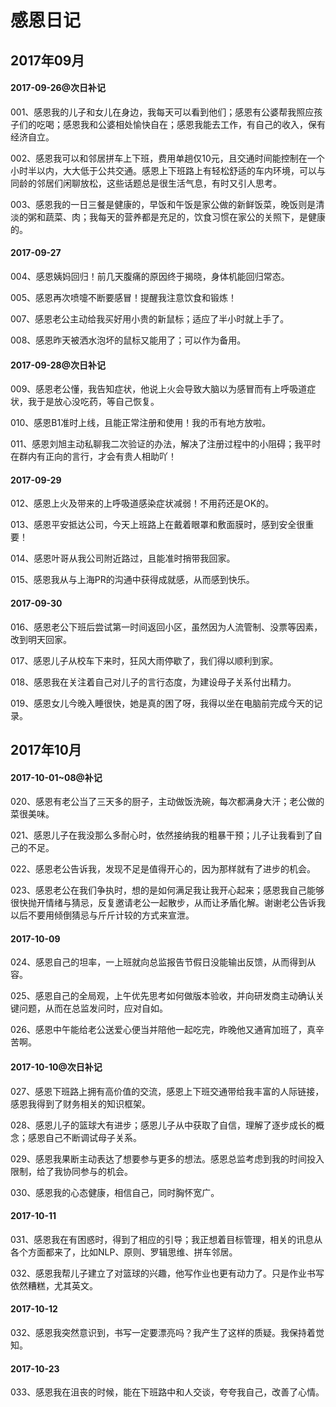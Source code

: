 # 感恩日记

## 2017年09月

#### 2017-09-26@次日补记

001、感恩我的儿子和女儿在身边，我每天可以看到他们；感恩有公婆帮我照应孩子们的吃喝；感恩我和公婆相处愉快自在；感恩我能去工作，有自己的收入，保有经济自立。

002、感恩我可以和邻居拼车上下班，费用单趟仅10元，且交通时间能控制在一个小时半以内，大大低于公共交通。感恩上下班路上有轻松舒适的车内环境，可以与同龄的邻居们闲聊放松，这些话题总是很生活气息，有时又引人思考。

003、感恩我的一日三餐是健康的，早饭和午饭是家公做的新鲜饭菜，晚饭则是清淡的粥和蔬菜、肉；我每天的营养都是充足的，饮食习惯在家公的关照下，是健康的。

#### 2017-09-27

004、感恩姨妈回归！前几天腹痛的原因终于揭晓，身体机能回归常态。

005、感恩再次喷嚏不断要感冒！提醒我注意饮食和锻炼！

007、感恩老公主动给我买好用小贵的新鼠标；适应了半小时就上手了。

008、感恩昨天被洒水泡坏的鼠标又能用了；可以作为备用。

#### 2017-09-28@次日补记

009、感恩老公懂，我告知症状，他说上火会导致大脑以为感冒而有上呼吸道症状，我于是放心没吃药，等自己恢复。

010、感恩B1准时上线，且能正常注册和使用！我的币有地方放啦。

011、感恩刘旭主动私聊我二次验证的办法，解决了注册过程中的小阻碍；我平时在群内有正向的言行，才会有贵人相助吖！

#### 2017-09-29

012、感恩上火及带来的上呼吸道感染症状减弱！不用药还是OK的。

013、感恩平安抵达公司，今天上班路上在戴着眼罩和敷面膜时，感到安全很重要！

014、感恩叶哥从我公司附近路过，且能准时捎带我回家。

015、感恩我从与上海PR的沟通中获得成就感，从而感到快乐。

#### 2017-09-30

016、感恩老公下班后尝试第一时间返回小区，虽然因为人流管制、没票等因素，改到明天回家。

017、感恩儿子从校车下来时，狂风大雨停歇了，我们得以顺利到家。

018、感恩我在关注着自己对儿子的言行态度，为建设母子关系付出精力。

019、感恩女儿今晚入睡很快，她是真的困了呀，我得以坐在电脑前完成今天的记录。

## 2017年10月

#### 2017-10-01~08@补记

020、感恩有老公当了三天多的厨子，主动做饭洗碗，每次都满身大汗；老公做的菜很美味。

021、感恩儿子在我没那么多耐心时，依然接纳我的粗暴干预；儿子让我看到了自己的不足。

022、感恩老公告诉我，发现不足是值得开心的，因为那样就有了进步的机会。

023、感恩老公在我们争执时，想的是如何满足我让我开心起来；感恩我自己能够很快抛开情绪与猜忌，反复邀请老公一起散步，从而让矛盾化解。谢谢老公告诉我以后不要用倾倒猜忌与斤斤计较的方式来宣泄。

#### 2017-10-09

024、感恩自己的坦率，一上班就向总监报告节假日没能输出反馈，从而得到从容。

025、感恩自己的全局观，上午优先思考如何做版本验收，并向研发商主动确认关键问题，从而在总监发问时，应对自如。

026、感恩中午能给老公送爱心便当并陪他一起吃完，昨晚他又通宵加班了，真辛苦啊。

#### 2017-10-10@次日补记

027、感恩下班路上拥有高价值的交流，感恩上下班交通带给我丰富的人际链接，感恩我得到了财务相关的知识框架。

028、感恩儿子的篮球大有进步；感恩儿子从中获取了自信，理解了逐步成长的概念；感恩自己不断调试母子关系。

029、感恩我果断主动表达了想要参与更多的想法。感恩总监考虑到我的时间投入限制，给了我协同参与的机会。

030、感恩我的心态健康，相信自己，同时胸怀宽广。

#### 2017-10-11

031、感恩我在有困惑时，得到了相应的引导；我正想着目标管理，相关的讯息从各个方面都来了，比如NLP、原则、罗辑思维、拼车邻居。

032、感恩我帮儿子建立了对篮球的兴趣，他写作业也更有动力了。只是作业书写依然糟糕，尤其英文。

#### 2017-10-12

032、感恩我突然意识到，书写一定要漂亮吗？我产生了这样的质疑。我保持着觉知。

#### 2017-10-23

033、感恩我在沮丧的时候，能在下班路中和人交谈，夸夸我自己，改善了心情。

